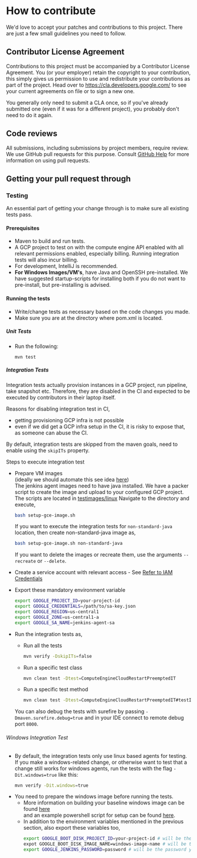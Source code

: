 <!--
 Copyright 2020 Google LLC

 Licensed under the Apache License, Version 2.0 (the "License"); you may not use this file except in
 compliance with the License. You may obtain a copy of the License at

        https://www.apache.org/licenses/LICENSE-2.0

 Unless required by applicable law or agreed to in writing, software distributed under the License
 is distributed on an "AS IS" BASIS, WITHOUT WARRANTIES OR CONDITIONS OF ANY KIND, either express or
 implied. See the License for the specific language governing permissions and limitations under the
 License.
-->
# How to contribute

We'd love to accept your patches and contributions to this project. There are
just a few small guidelines you need to follow.

## Contributor License Agreement

Contributions to this project must be accompanied by a Contributor License
Agreement. You (or your employer) retain the copyright to your contribution,
this simply gives us permission to use and redistribute your contributions as
part of the project. Head over to <https://cla.developers.google.com/> to see
your current agreements on file or to sign a new one.

You generally only need to submit a CLA once, so if you've already submitted one
(even if it was for a different project), you probably don't need to do it
again.

## Code reviews

All submissions, including submissions by project members, require review. We
use GitHub pull requests for this purpose. Consult
[GitHub Help](https://help.github.com/articles/about-pull-requests/) for more
information on using pull requests.

## Getting your pull request through
### Testing
An essential part of getting your change through is to make sure all existing tests pass.

#### Prerequisites
* Maven to build and run tests.
* A GCP project to test on with the compute engine API enabled with all relevant permissions
  enabled, especially billing. Running integration tests will also incur billing.
* For development, IntelliJ is recommended.
* **For Windows Images/VM's**, have Java and OpenSSH pre-installed. We have suggested
  startup-scripts for installing both if you do not want to pre-install,
  but pre-installing is advised.


#### Running the tests
* Write/change tests as necessary based on the code changes you made.
* Make sure you are at the directory where pom.xml is located.

##### Unit Tests
* Run the following: 
    ```
    mvn test
    ```

##### Integration Tests

Integration tests actually provision instances in a GCP project, run pipeline, take snapshot etc.
Therefore, they are disabled in the CI and expected to be executed by contributors in their laptop itself.

Reasons for disabling integration test in CI,
* getting provisioning GCP infra is not possible
* even if we did get a GCP infra setup in the CI, it is risky to expose that, as someone can abuse the CI.

By default, integration tests are skipped from the maven goals, need to enable using the `skipITs` property.

Steps to execute integration test
* Prepare VM images  
  (ideally we should automate this see idea [here](https://github.com/jenkinsci/google-compute-engine-plugin/pull/492#discussion_r1892705637))  
  The jenkins agent images need to have java installed. We have a packer script to create the image and upload to your configured GCP project.
  The scripts are located in [testimages/linux](./testimages/linux)
  Navigate to the directory and execute,
  ```bash
  bash setup-gce-image.sh
  ```
  If you want to execute the integration tests for `non-standard-java` location, then create non-standard-java image as,
  ```bash
  bash setup-gce-image.sh non-standard-java
  ```
  If you want to delete the images or recreate them, use the arguments `--recreate` or `--delete`.

* Create a service account with relevant access - See [Refer to IAM Credentials](Home.md#iam-credentials)   

* Export these mandatory environment variable   
  ```bash
  export GOOGLE_PROJECT_ID=your-project-id
  export GOOGLE_CREDENTIALS=/path/to/sa-key.json
  export GOOGLE_REGION=us-central1
  export GOOGLE_ZONE=us-central1-a
  export GOOGLE_SA_NAME=jenkins-agent-sa
  ```
* Run the integration tests as,  
  * Run all the tests   
    ```bash
    mvn verify -DskipITs=false
    ```
  * Run a specific test class  
    ```bash
    mvn clean test -Dtest=ComputeEngineCloudRestartPreemptedIT
    ```
  * Run a specific test method  
    ```bash
    mvn clean test -Dtest=ComputeEngineCloudRestartPreemptedIT#testIfNodeWasPreempted
    ```
  You can also debug the tests with surefire by passing `-Dmaven.surefire.debug=true` and in your IDE connect to remote debug port `8000`.

###### Windows Integration Test
* By default, the integration tests only use linux based agents for testing. If you make a
  windows-related change, or otherwise want to test that a change still works for windows agents,
  run the tests with the flag `-Dit.windows=true` like this:  
  ```bash
  mvn verify -Dit.windows=true
  ```
* You need to prepare the windows image before running the tests.  
  * More information on building your baseline windows image can be found [here](WINDOWS.md)  
      and an example powershell script for setup can be found [here](windows-it-install.ps1).  
  * In addition to the environment variables mentioned in the previous section, also export these variables too,  
    ```bash
    export GOOGLE_BOOT_DISK_PROJECT_ID=your-project-id # will be the same as your project id
    expot GOOGLE_BOOT_DISK_IMAGE_NAME=windows-image-name # will be the name of the image you created using packer in Google cloud console
    export GOOGLE_JENKINS_PASSWORD=password # will be the password you set when creating the image with packer, used for password based ssh authentication.
    ```
